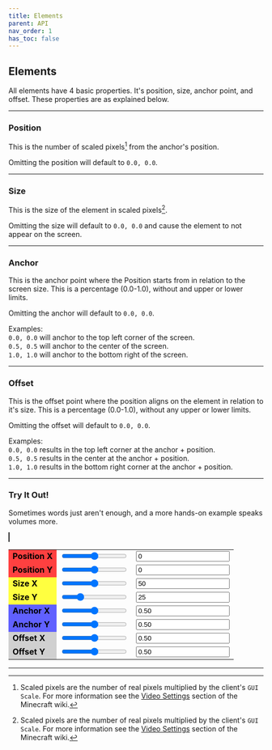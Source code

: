 ```yaml
---
title: Elements
parent: API
nav_order: 1
has_toc: false
---
```


## Elements

All elements have 4 basic properties. It's position, size, anchor point, and offset. These properties are as explained below.

----

### Position

This is the number of scaled pixels[^1] from the anchor's position.

Omitting the position will default to `0.0, 0.0`.

----

### Size

This is the size of the element in scaled pixels[^1].

Omitting the size will default to `0.0, 0.0` and cause the element to not appear on the screen.

----

### Anchor

This is the anchor point where the Position starts from in relation to the screen size. This is a percentage (0.0-1.0), without and upper or lower limits.

Omitting the anchor will default to `0.0, 0.0`.

Examples:<br>
`0.0, 0.0` will anchor to the top left corner of the screen.<br>
`0.5, 0.5` will anchor to the center of the screen.<br>
`1.0, 1.0` will anchor to the bottom right of the screen.

----

### Offset

This is the offset point where the position aligns on the element in relation to it's size. This is a percentage (0.0-1.0), without any upper or lower limits.

Omitting the offset will default to `0.0, 0.0`.

Examples:<br>
`0.0, 0.0` results in the top left corner at the anchor + position.<br>
`0.5, 0.5` results in the center at the anchor + position.<br>
`1.0, 1.0` results in the bottom right corner at the anchor + position.

----

### Try It Out!

Sometimes words just aren't enough, and a more hands-on example speaks volumes more.

<canvas id="canvas" width="512" height="288" style="border:1px solid"></canvas>

<div id="tryit"><table cellpadding="0" cellspacing="0"><tr>
<td style="background-color:#ff4040;color:black;font-weight:700"><label id="posx">Position X</label></td>
<td><input type="range" id="posx1" min="-512" max="512" value="0" oninput="sync(this,'posx2')" aria-labelledby="posx" /></td>
<td><input type="number" id="posx2" value="0" oninput="sync(this,'posx1')" aria-labelledby="posx" /></td>
</tr><tr>
<td style="background-color:#ff4040;color:black;font-weight:700"><label id="posy">Position Y</label></td>
<td><input type="range" id="posy1" min="-288" max="288" value="0" oninput="sync(this,'posy2')" aria-labelledby="posy" /></td>
<td><input type="number" id="posy2" value="0" oninput="sync(this,'posy1')" aria-labelledby="posy" /></td>
</tr><tr>
<td style="background-color:#ffff40;color:black;font-weight:700"><label id="sizex">Size X</label></td>
<td><input type="range" id="sizex1" min="0" max="100" value="50" oninput="sync(this,'sizex2')" aria-labelledby="sizex" /></td>
<td><input type="number" id="sizex2" value="50" oninput="sync(this,'sizex1')" aria-labelledby="sizex" /></td>
</tr><tr>
<td style="background-color:#ffff40;color:black;font-weight:700"><label id="sizey">Size Y</label></td>
<td><input type="range" id="sizey1" min="0" max="100" value="25" oninput="sync(this,'sizey2')" aria-labelledby="sizey" /></td>
<td><input type="number" id="sizey2" value="25" oninput="sync(this,'sizey1')" aria-labelledby="sizey" /></td>
</tr><tr>
<td style="background-color:#6060ff;color:black;font-weight:700"><label id="anchorx">Anchor X</label></td>
<td><input type="range" id="anchorx1" min="0" max="1" value="0.5" step="0.01" oninput="sync(this,'anchorx2',2)" aria-labelledby="anchorx" /></td>
<td><input type="number" id="anchorx2" value="0.50" step="0.01" oninput="sync(this,'anchorx1',2)" aria-labelledby="anchorx" /></td>
</tr><tr>
<td style="background-color:#6060ff;color:black;font-weight:700"><label id="anchory">Anchor Y</label></td>
<td><input type="range" id="anchory1" min="0" max="1" value="0.5" step="0.01" oninput="sync(this,'anchory2',2)" aria-labelledby="anchory" /></td>
<td><input type="number" id="anchory2" value="0.50" step="0.01" oninput="sync(this,'anchory1',2)" aria-labelledby="anchory" /></td>
</tr><tr>
<td style="background-color:#d0d0d0;color:black;font-weight:700"><label id="offsetx">Offset X</label></td>
<td><input type="range" id="offsetx1" min="0" max="1" value="0.5" step="0.01" oninput="sync(this,'offsetx2',2)" aria-labelledby="offsetx" /></td>
<td><input type="number" id="offsetx2" value="0.50" step="0.01" oninput="sync(this,'offsetx1',2)" aria-labelledby="offsetx" /></td>
</tr><tr>
<td style="background-color:#d0d0d0;color:black;font-weight:700"><label id="offsety">Offset Y</label></td>
<td><input type="range" id="offsety1" min="0" max="1" value="0.5" step="0.01" oninput="sync(this,'offsety2',2);" aria-labelledby="offsety" /></td>
<td><input type="number" id="offsety2" value="0.50" step="0.01" oninput="sync(this,'offsety1',2);" aria-labelledby="offsety"  /></td>
</tr></table></div>

<script type="text/javascript">
const width=512;
const height=288;
const posxElement=document.getElementById("posx2");
const posyElement=document.getElementById("posy2");
const sizexElement=document.getElementById("sizex2");
const sizeyElement=document.getElementById("sizey2");
const anchorxElement=document.getElementById("anchorx2");
const anchoryElement=document.getElementById("anchory2");
const offsetxElement=document.getElementById("offsetx2");
const offsetyElement=document.getElementById("offsety2");
const ctx=document.getElementById("canvas").getContext("2d");
function sync(input,output,x=0) {
  document.getElementById(output).value=parseFloat(input.value).toFixed(x);
  draw();
}
function draw() {
  const sizex=parseInt(sizexElement.value);
  const sizey=parseInt(sizeyElement.value);
  const offsetx=parseFloat(offsetxElement.value);
  const offsety=parseFloat(offsetyElement.value);
  const anchorX=width*parseFloat(anchorxElement.value);
  const anchorY=height*parseFloat(anchoryElement.value);
  const anchorPosX=anchorX+parseInt(posxElement.value);
  const anchorPosY=anchorY+parseInt(posyElement.value);
  ctx.lineWidth=1;
  ctx.clearRect(0,0,width,height);
  ctx.strokeStyle="#ff4040";
  ctx.beginPath();ctx.moveTo(anchorPosX,0);ctx.lineTo(anchorPosX,height);ctx.stroke();
  ctx.beginPath();ctx.moveTo(0,anchorPosY);ctx.lineTo(width,anchorPosY);ctx.stroke();
  ctx.strokeStyle="#6060ff";
  ctx.beginPath();ctx.moveTo(anchorX,0);ctx.lineTo(anchorX,height);ctx.stroke();
  ctx.beginPath();ctx.moveTo(0,anchorY);ctx.lineTo(width,anchorY);ctx.stroke();
  ctx.strokeStyle="#ff80ff";
  ctx.beginPath();ctx.moveTo(anchorPosX,anchorPosY);ctx.lineTo(anchorX,anchorY);ctx.stroke();
  ctx.lineWidth=2;
  ctx.strokeStyle="#d0d0d0";
  ctx.fillStyle="#ffff0060";
  ctx.beginPath();ctx.rect(anchorPosX-(sizex*offsetx),anchorPosY-(sizey*offsety),sizex,sizey);ctx.stroke();ctx.fill();
}
draw();
</script>

----

[^1]: Scaled pixels are the number of real pixels multiplied by the client's `GUI Scale`. For more information see the [Video Settings](https://minecraft.fandom.com/wiki/Options#Video_Settings) section of the Minecraft wiki.
